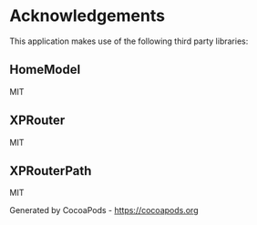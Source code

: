 # Acknowledgements
This application makes use of the following third party libraries:

## HomeModel

MIT


## XPRouter

MIT


## XPRouterPath

MIT

Generated by CocoaPods - https://cocoapods.org
